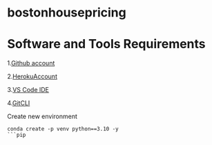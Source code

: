 # bostonhousepricing
# Software and Tools Requirements

1.[Github account](https://github.com)

2.[HerokuAccount](https://hereku.com)

3.[VS Code IDE](https://code.visualstudio.com)

4.[GitCLI](https://git-scm.com/book/en/v2/Getting-Started-The-Command-Line)

Create new environment

```
conda create -p venv python==3.10 -y
```pip 